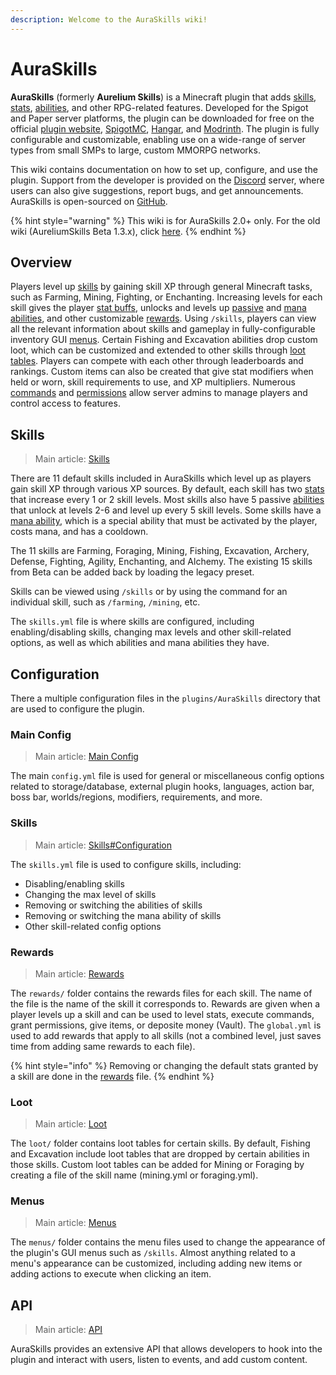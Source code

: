 ```yaml
---
description: Welcome to the AuraSkills wiki!
---
```


# AuraSkills

**AuraSkills** (formerly **Aurelium Skills**) is a Minecraft plugin that adds [skills](skills/), [stats](stats/), [abilities](abilities.md), and other RPG-related features. Developed for the Spigot and Paper server platforms, the plugin can be downloaded for free on the official [plugin website](https://aurelium.dev/auraskills/download), [SpigotMC](https://www.spigotmc.org/resources/81069/), [Hangar](https://hangar.papermc.io/Archy/AureliumSkills), and [Modrinth](https://modrinth.com/plugin/aureliumskills). The plugin is fully configurable and customizable, enabling use on a wide-range of server types from small SMPs to large, custom MMORPG networks.

This wiki contains documentation on how to set up, configure, and use the plugin. Support from the developer is provided on the [Discord](https://discord.gg/Bh2EZfB) server, where users can also give suggestions, report bugs, and get announcements. AuraSkills is open-sourced on [GitHub](https://github.com/Archy-X/AureliumSkills).

{% hint style="warning" %}
This wiki is for AuraSkills 2.0+ only. For the old wiki (AureliumSkills Beta 1.3.x), click [here](https://app.gitbook.com/o/-Mf1Cqap-T455k8cLLbf/s/-Mf1ApP15HhRtnWXpe0T/).
{% endhint %}

## Overview

Players level up [skills](skills/) by gaining skill XP through general Minecraft tasks, such as Farming, Mining, Fighting, or Enchanting. Increasing levels for each skill gives the player [stat buffs](stats/), unlocks and levels up [passive](abilities.md) and [mana abilities](mana-abilities.md), and other customizable [rewards](rewards.md). Using `/skills`, players can view all the relevant information about skills and gameplay in fully-configurable inventory GUI [menus](menus.md). Certain Fishing and Excavation abilities drop custom loot, which can be customized and extended to other skills through [loot tables](loot.md). Players can compete with each other through leaderboards and rankings. Custom items can also be created that give stat modifiers when held or worn, skill requirements to use, and XP multipliers. Numerous [commands](commands.md) and [permissions](permissions.md) allow server admins to manage players and control access to features.

## Skills

> Main article: [Skills](skills/)

There are 11 default skills included in AuraSkills which level up as players gain skill XP through various XP sources. By default, each skill has two [stats](stats/) that increase every 1 or 2 skill levels. Most skills also have 5 passive [abilities](abilities.md) that unlock at levels 2-6 and level up every 5 skill levels. Some skills have a [mana ability](mana-abilities.md), which is a special ability that must be activated by the player, costs mana, and has a cooldown.

The 11 skills are Farming, Foraging, Mining, Fishing, Excavation, Archery, Defense, Fighting, Agility, Enchanting, and Alchemy. The existing 15 skills from Beta can be added back by loading the legacy preset.

Skills can be viewed using `/skills` or by using the command for an individual skill, such as `/farming`, `/mining`, etc.

The `skills.yml` file is where skills are configured, including enabling/disabling skills, changing max levels and other skill-related options, as well as which abilities and mana abilities they have.

## Configuration

There a multiple configuration files in the `plugins/AuraSkills` directory that are used to configure the plugin.

### Main Config

> Main article: [Main Config](main-config/)

The main `config.yml` file is used for general or miscellaneous config options related to storage/database, external plugin hooks, languages, action bar, boss bar, worlds/regions, modifiers, requirements, and more.

### Skills

> Main article: [Skills#Configuration](https://github.com/Archy-X/AureliumSkills)

The `skills.yml` file is used to configure skills, including:

* Disabling/enabling skills
* Changing the max level of skills
* Removing or switching the abilities of skills
* Removing or switching the mana ability of skills
* Other skill-related config options

### Rewards

> Main article: [Rewards](rewards.md)

The `rewards/` folder contains the rewards files for each skill. The name of the file is the name of the skill it corresponds to. Rewards are given when a player levels up a skill and can be used to level stats, execute commands, grant permissions, give items, or deposite money (Vault). The `global.yml` is used to add rewards that apply to all skills (not a combined level, just saves time from adding same rewards to each file).

{% hint style="info" %}
Removing or changing the default stats granted by a skill are done in the [rewards](rewards.md) file.
{% endhint %}

### Loot

> Main article: [Loot](loot.md)

The `loot/` folder contains loot tables for certain skills. By default, Fishing and Excavation include loot tables that are dropped by certain abilities in those skills. Custom loot tables can be added for Mining or Foraging by creating a file of the skill name (mining.yml or foraging.yml).

### Menus

> Main article: [Menus](menus.md)

The `menus/` folder contains the menu files used to change the appearance of the plugin's GUI menus such as `/skills`. Almost anything related to a menu's appearance can be customized, including adding new items or adding actions to execute when clicking an item.

## API

> Main article: [API](api.md)

AuraSkills provides an extensive API that allows developers to hook into the plugin and interact with users, listen to events, and add custom content.
